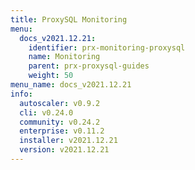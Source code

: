 ```yaml
---
title: ProxySQL Monitoring
menu:
  docs_v2021.12.21:
    identifier: prx-monitoring-proxysql
    name: Monitoring
    parent: prx-proxysql-guides
    weight: 50
menu_name: docs_v2021.12.21
info:
  autoscaler: v0.9.2
  cli: v0.24.0
  community: v0.24.2
  enterprise: v0.11.2
  installer: v2021.12.21
  version: v2021.12.21
---
```


